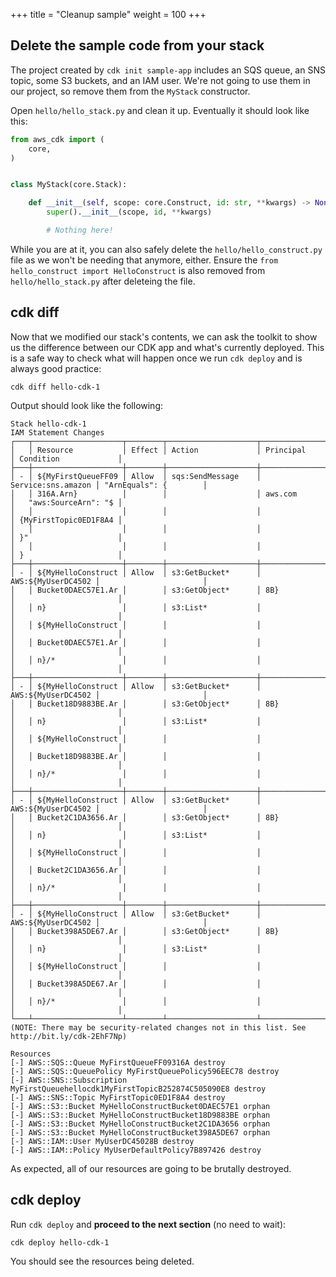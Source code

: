 +++
title = "Cleanup sample"
weight = 100
+++

## Delete the sample code from your stack

The project created by `cdk init sample-app` includes an SQS queue, an SNS
topic, some S3 buckets, and an IAM user. We're not going to use them in our
project, so remove them from the `MyStack` constructor.

Open `hello/hello_stack.py` and clean it up. Eventually it should look like
this:

```python
from aws_cdk import (
    core,
)


class MyStack(core.Stack):

    def __init__(self, scope: core.Construct, id: str, **kwargs) -> None:
        super().__init__(scope, id, **kwargs)

        # Nothing here!
```

While you are at it, you can also safely delete the `hello/hello_construct.py`
file as we won't be needing that anymore, either.  Ensure the `from hello_construct import HelloConstruct`
is also removed from `hello/hello_stack.py` after deleteing the file.

## cdk diff

Now that we modified our stack's contents, we can ask the toolkit to show us the difference between our CDK app and
what's currently deployed. This is a safe way to check what will happen once we run `cdk deploy` and is always good practice:

```
cdk diff hello-cdk-1
```

Output should look like the following:

```
Stack hello-cdk-1
IAM Statement Changes
┌───┬────────────────────┬────────┬────────────────────┬────────────────────┬───────────────────────┐
│   │ Resource           │ Effect │ Action             │ Principal          │ Condition             │
├───┼────────────────────┼────────┼────────────────────┼────────────────────┼───────────────────────┤
│ - │ ${MyFirstQueueFF09 │ Allow  │ sqs:SendMessage    │ Service:sns.amazon │ "ArnEquals": {        │
│   │ 316A.Arn}          │        │                    │ aws.com            │   "aws:SourceArn": "$ │
│   │                    │        │                    │                    │ {MyFirstTopic0ED1F8A4 │
│   │                    │        │                    │                    │ }"                    │
│   │                    │        │                    │                    │ }                     │
├───┼────────────────────┼────────┼────────────────────┼────────────────────┼───────────────────────┤
│ - │ ${MyHelloConstruct │ Allow  │ s3:GetBucket*      │ AWS:${MyUserDC4502 │                       │
│   │ Bucket0DAEC57E1.Ar │        │ s3:GetObject*      │ 8B}                │                       │
│   │ n}                 │        │ s3:List*           │                    │                       │
│   │ ${MyHelloConstruct │        │                    │                    │                       │
│   │ Bucket0DAEC57E1.Ar │        │                    │                    │                       │
│   │ n}/*               │        │                    │                    │                       │
├───┼────────────────────┼────────┼────────────────────┼────────────────────┼───────────────────────┤
│ - │ ${MyHelloConstruct │ Allow  │ s3:GetBucket*      │ AWS:${MyUserDC4502 │                       │
│   │ Bucket18D9883BE.Ar │        │ s3:GetObject*      │ 8B}                │                       │
│   │ n}                 │        │ s3:List*           │                    │                       │
│   │ ${MyHelloConstruct │        │                    │                    │                       │
│   │ Bucket18D9883BE.Ar │        │                    │                    │                       │
│   │ n}/*               │        │                    │                    │                       │
├───┼────────────────────┼────────┼────────────────────┼────────────────────┼───────────────────────┤
│ - │ ${MyHelloConstruct │ Allow  │ s3:GetBucket*      │ AWS:${MyUserDC4502 │                       │
│   │ Bucket2C1DA3656.Ar │        │ s3:GetObject*      │ 8B}                │                       │
│   │ n}                 │        │ s3:List*           │                    │                       │
│   │ ${MyHelloConstruct │        │                    │                    │                       │
│   │ Bucket2C1DA3656.Ar │        │                    │                    │                       │
│   │ n}/*               │        │                    │                    │                       │
├───┼────────────────────┼────────┼────────────────────┼────────────────────┼───────────────────────┤
│ - │ ${MyHelloConstruct │ Allow  │ s3:GetBucket*      │ AWS:${MyUserDC4502 │                       │
│   │ Bucket398A5DE67.Ar │        │ s3:GetObject*      │ 8B}                │                       │
│   │ n}                 │        │ s3:List*           │                    │                       │
│   │ ${MyHelloConstruct │        │                    │                    │                       │
│   │ Bucket398A5DE67.Ar │        │                    │                    │                       │
│   │ n}/*               │        │                    │                    │                       │
└───┴────────────────────┴────────┴────────────────────┴────────────────────┴───────────────────────┘
(NOTE: There may be security-related changes not in this list. See http://bit.ly/cdk-2EhF7Np)

Resources
[-] AWS::SQS::Queue MyFirstQueueFF09316A destroy
[-] AWS::SQS::QueuePolicy MyFirstQueuePolicy596EEC78 destroy
[-] AWS::SNS::Subscription MyFirstQueuehellocdk1MyFirstTopicB252874C505090E8 destroy
[-] AWS::SNS::Topic MyFirstTopic0ED1F8A4 destroy
[-] AWS::S3::Bucket MyHelloConstructBucket0DAEC57E1 orphan
[-] AWS::S3::Bucket MyHelloConstructBucket18D9883BE orphan
[-] AWS::S3::Bucket MyHelloConstructBucket2C1DA3656 orphan
[-] AWS::S3::Bucket MyHelloConstructBucket398A5DE67 orphan
[-] AWS::IAM::User MyUserDC45028B destroy
[-] AWS::IAM::Policy MyUserDefaultPolicy7B897426 destroy
```

As expected, all of our resources are going to be brutally destroyed.

## cdk deploy

Run `cdk deploy` and __proceed to the next section__ (no need to wait):

```
cdk deploy hello-cdk-1
```

You should see the resources being deleted.
